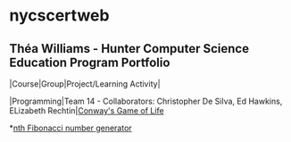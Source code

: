 # nycscertweb

## Théa Williams - Hunter Computer Science Education Program Portfolio

|Course|Group|Project/Learning Activity|

|Programming|Team 14 - Collaborators: Christopher De Silva, Ed Hawkins, ELizabeth Rechtin|[Conway's Game of Life](https://github.com/hunter-teacher-cert/cohort-3-summer-work-theawilliams19/blob/master/programming/3/Cgol.java)

*[nth Fibonacci number generator](https://github.com/hunter-teacher-cert/cohort-3-summer-work-theawilliams19/blob/master/programming/5/Fib.java)




